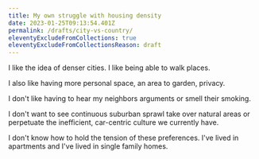 ```yaml
---
title: My own struggle with housing density
date: 2023-01-25T09:13:54.401Z
permalink: /drafts/city-vs-country/
eleventyExcludeFromCollections: true
eleventyExcludeFromCollectionsReason: draft
---
```

I like the idea of denser cities. I like being able to walk places. 

I also like having more personal space, an area to garden, privacy.

I don't like having to hear my neighbors arguments or smell their smoking.

I don't want to see continuous suburban sprawl take over natural areas or perpetuate the inefficient, car-centric culture we currently have.

I don't know how to hold the tension of these preferences. I've lived in apartments and I've lived in single family homes.

